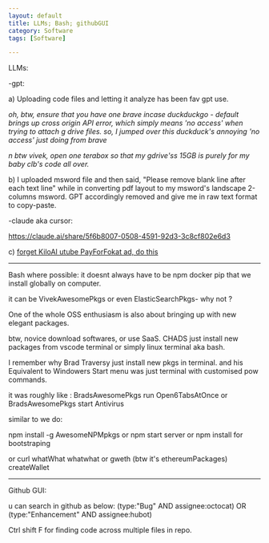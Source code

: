 ```yaml
---
layout: default
title: LLMs; Bash; githubGUI
category: Software
tags: [Software]

---
```

LLMs:

-gpt:

a) Uploading code files and letting it analyze has been fav gpt use.

_oh, btw, ensure that you have one brave incase duckduckgo - default brings up cross origin API error, which simply means 'no access' when trying to attach g drive files. so, I jumped over this duckduck's annoying 'no access' just doing from brave_

_n btw vivek, open one terabox so that my gdrive'ss 15GB is purely for my baby clb's code all over._

b) I uploaded msword file and then said, "Please remove blank line after each text line" while in converting pdf layout to my msword's landscape 2-columns msword. GPT accordingly removed and give me in raw text format to copy-paste.

-claude aka cursor:

https://claude.ai/share/5f6b8007-0508-4591-92d3-3c8cf802e6d3

c) [forget KiloAI utube PayForFokat ad, do this](https://github.com/simonw/codespaces-llm37)

---
Bash where possible:
it doesnt always have to be npm docker pip that we install globally on computer.

it can be VivekAwesomePkgs or even ElasticSearchPkgs- why not ?

One of the whole OSS enthusiasm is also about bringing up with new elegant packages.

btw, novice download softwares, or use SaaS. CHADS just install new packages from vscode terminal or simply linux terminal aka bash.

I remember why Brad Traversy just install new pkgs in terminal. and his Equivalent to Windowers Start menu was just terminal with customised pow commands.

it was roughly like :
BradsAwesomePkgs run Open6TabsAtOnce or BradsAwesomePkgs start Antivirus

similar to we do:

npm install -g AwesomeNPMpkgs   or  npm start server or npm install for bootstraping

or  curl whatWhat whatwhat  or gweth (btw it's ethereumPackages) createWallet

---

Github GUI:

u can search in github as below:
(type:"Bug" AND assignee:octocat) OR (type:"Enhancement" AND assignee:hubot)

Ctrl shift F for finding code across multiple files in repo. 
